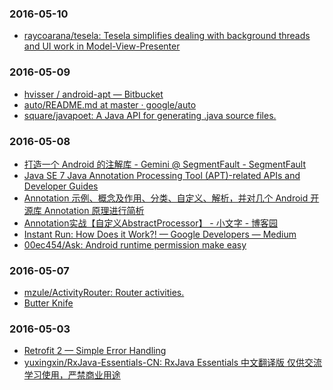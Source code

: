 ### 2016-05-10<br>
+ [raycoarana/tesela: Tesela simplifies dealing with background threads and UI work in Model-View-Presenter](https://github.com/raycoarana/tesela)<br>

### 2016-05-09<br>
+ [hvisser / android-apt — Bitbucket](https://bitbucket.org/hvisser/android-apt)<br>
+ [auto/README.md at master · google/auto](https://github.com/google/auto/blob/master/service%2FREADME.md)<br>
+ [square/javapoet: A Java API for generating .java source files.](https://github.com/square/javapoet)<br>

### 2016-05-08<br>
+ [打造一个 Android 的注解库 - Gemini @ SegmentFault - SegmentFault](https://segmentfault.com/a/1190000002785541)<br>
+ [Java SE 7 Java Annotation Processing Tool (APT)-related APIs and Developer Guides](http://docs.oracle.com/javase/7/docs/technotes/guides/apt/)<br>
+ [Annotation 示例、概念及作用、分类、自定义、解析，并对几个 Android 开源库 Annotation 原理进行简析](http://www.trinea.cn/android/java-annotation-android-open-source-analysis/)<br>
+ [Annotation实战【自定义AbstractProcessor】 - 小文字 - 博客园](http://www.cnblogs.com/avenwu/p/4173899.html)<br>
+ [Instant Run: How Does it Work?! — Google Developers — Medium](https://medium.com/google-developers/instant-run-how-does-it-work-294a1633367f#.ekv4g6czq)<br>
+ [00ec454/Ask: Android runtime permission make easy](https://github.com/00ec454/Ask)<br>

### 2016-05-07<br>
+ [mzule/ActivityRouter: Router activities.](https://github.com/mzule/ActivityRouter)<br>
+ [Butter Knife](http://jakewharton.github.io/butterknife/)<br>

### 2016-05-03<br>
+ [Retrofit 2 — Simple Error Handling](https://futurestud.io/blog/retrofit-2-simple-error-handling)<br>
+ [yuxingxin/RxJava-Essentials-CN: RxJava Essentials 中文翻译版 仅供交流学习使用，严禁商业用途](https://github.com/yuxingxin/RxJava-Essentials-CN)<br>

